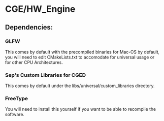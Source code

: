 # CGE/HW_Engine

## Dependencies:
### GLFW

This comes by default with the precompiled binaries for Mac-OS by default, you will need to edit CMakeLists.txt to accomodate for universal usage or for other CPU Architectures.

### Sep's Custom Libraries for CGED

This comes by default under the libs/universal/custom_libraries directory.

### FreeType

You will need to install this yourself if you want to be able to recompile the software.

